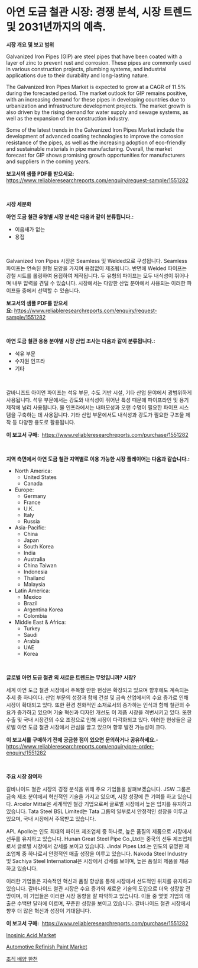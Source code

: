 <p><h1>아연 도금 철관 시장: 경쟁 분석, 시장 트렌드 및 2031년까지의 예측.</h1></p><p><strong>시장 개요 및 보고 범위</strong></p>
<p><p>Galvanized Iron Pipes (GIP) are steel pipes that have been coated with a layer of zinc to prevent rust and corrosion. These pipes are commonly used in various construction projects, plumbing systems, and industrial applications due to their durability and long-lasting nature.</p><p>The Galvanized Iron Pipes Market is expected to grow at a CAGR of 11.5% during the forecasted period. The market outlook for GIP remains positive, with an increasing demand for these pipes in developing countries due to urbanization and infrastructure development projects. The market growth is also driven by the rising demand for water supply and sewage systems, as well as the expansion of the construction industry.</p><p>Some of the latest trends in the Galvanized Iron Pipes Market include the development of advanced coating technologies to improve the corrosion resistance of the pipes, as well as the increasing adoption of eco-friendly and sustainable materials in pipe manufacturing. Overall, the market forecast for GIP shows promising growth opportunities for manufacturers and suppliers in the coming years.</p></p>
<p><strong>보고서의 샘플 PDF를 받으세요:</strong> <a href="https://www.reliableresearchreports.com/enquiry/request-sample/1551282">https://www.reliableresearchreports.com/enquiry/request-sample/1551282</a></p>
<p>&nbsp;</p>
<p><strong>시장 세분화</strong></p>
<p><strong>아연 도금 철관 유형별 시장 분석은 다음과 같이 분류됩니다.:</strong></p>
<p><ul><li>이음새가 없는</li><li>용접</li></ul></p>
<p>&nbsp;</p>
<p><p>Galvanized Iron Pipes 시장은 Seamless 및 Welded으로 구성됩니다. Seamless 파이프는 연속된 원형 모양을 가지며 용접없이 제조됩니다. 반면에 Welded 파이프는 강철 시트를 롤링하여 용접하여 제작됩니다. 두 유형의 파이프는 모두 내식성이 뛰어나며 내부 압력을 견딜 수 있습니다. 시장에서는 다양한 산업 분야에서 사용되는 이러한 파이프들 중에서 선택할 수 있습니다.</p></p>
<p><strong>보고서의 샘플 PDF를 받으세요:</strong>&nbsp;<a href="https://www.reliableresearchreports.com/enquiry/request-sample/1551282">https://www.reliableresearchreports.com/enquiry/request-sample/1551282</a></p>
<p>&nbsp;</p>
<p><strong> 아연 도금 철관 응용 분야별 시장 산업 조사는 다음과 같이 분류됩니다.:</strong></p>
<p><ul><li>석유 부문</li><li>수자원 인프라</li><li>기타</li></ul></p>
<p>&nbsp;</p>
<p><p>갈바니즈드 아이언 파이프는 석유 부문, 수도 기반 시설, 기타 산업 분야에서 광범위하게 사용됩니다. 석유 부문에서는 강도와 내식성이 뛰어난 특성 때문에 파이프라인 및 용기 제작에 널리 사용됩니다. 물 인프라에서는 내마모성과 오랜 수명이 필요한 파이프 시스템을 구축하는 데 사용됩니다. 기타 산업 부문에서도 내식성과 강도가 필요한 구조물 제작 등 다양한 용도로 활용됩니다.</p></p>
<p><strong>이 보고서 구매:</strong>&nbsp; <a href="https://www.reliableresearchreports.com/purchase/1551282">https://www.reliableresearchreports.com/purchase/1551282</a></p>
<p>&nbsp;</p>
<p><strong>지역 측면에서 아연 도금 철관 지역별로 이용 가능한 시장 플레이어는 다음과 같습니다.:</strong></p>
<p><ul>
    <li>
        North America:
        <ul>
            <li>United States</li>
            <li>Canada</li>
        </ul>
    </li>
    <li>
        Europe:
        <ul>
            <li>Germany</li>
            <li>France</li>
            <li>U.K.</li>
            <li>Italy</li>
            <li>Russia</li>
        </ul>
    </li>
    <li>
        Asia-Pacific:
        <ul>
            <li>China</li>
            <li>Japan</li>
            <li>South Korea</li>
            <li>India</li>
            <li>Australia</li>
            <li>China Taiwan</li>
            <li>Indonesia</li>
            <li>Thailand</li>
            <li>Malaysia</li>
        </ul>
    </li>
    <li>
        Latin America:
        <ul>
            <li>Mexico</li>
            <li>Brazil</li>
            <li>Argentina Korea</li>
            <li>Colombia</li>
        </ul>
    </li>
    <li>
        Middle East & Africa:
        <ul>
            <li>Turkey</li>
            <li>Saudi</li>
            <li>Arabia</li>
            <li>UAE</li>
            <li>Korea</li>
        </ul>
    </li>
    </ul></p>
<p>&nbsp;</p>
<p><strong>글로벌 아연 도금 철관 의 새로운 트렌드는 무엇입니까? 시장?</strong></p>
<p><p>세계 아연 도금 철관 시장에서 주목할 만한 현상은 확장되고 있으며 향후에도 계속되는 추세 중 하나이다. 산업 부문의 성장과 함께 건설 및 금속 산업에서의 수요 증가로 인해 시장이 확대되고 있다. 또한 환경 친화적인 소재로서의 증가하는 인식과 함께 철관의 수요가 증가하고 있으며 기술 혁신과 디자인 개선도 이 제품 시장을 격변시키고 있다. 또한 수출 및 국내 시장간의 수요 조정으로 인해 시장이 다각화되고 있다. 이러한 현상들은 글로벌 아연 도금 철관 시장에서 관심을 끌고 있으며 향후 발전 가능성이 크다.</p></p>
<p><strong>이 보고서를 구매하기 전에 궁금한 점이 있으면 문의하거나 공유하세요.</strong>- <a href="https://www.reliableresearchreports.com/enquiry/pre-order-enquiry/1551282">https://www.reliableresearchreports.com/enquiry/pre-order-enquiry/1551282</a></p>
<p>&nbsp;</p>
<p><strong>주요 시장 참여자</strong></p>
<p><p>갈바나이드 철관 시장의 경쟁 분석을 위해 주요 기업들을 살펴보겠습니다. JSW 그룹은 금속 제조 분야에서 혁신적인 기술을 가지고 있으며, 시장 성장에 큰 기여를 하고 있습니다. Arcelor Mittal은 세계적인 철강 기업으로써 글로벌 시장에서 높은 입지를 유지하고 있습니다. Tata Steel BSL Limited는 Tata 그룹의 일부로서 안정적인 성장을 이루고 있으며, 국내 시장에서 주목받고 있습니다.</p><p>APL Apollo는 인도 최대의 파이프 제조업체 중 하나로, 높은 품질의 제품으로 시장에서 선두를 유지하고 있습니다. Hunan Great Steel Pipe Co.,Ltd는 중국의 선두 제조업체로서 글로벌 시장에서 강세를 보이고 있습니다. Jindal Pipes Ltd.는 인도의 유명한 제조업체 중 하나로서 안정적인 매출 성장을 이루고 있습니다. Nakoda Steel Industry 및 Sachiya Steel International은 시장에서 강세를 보이며, 높은 품질의 제품을 제공하고 있습니다.</p><p>이러한 기업들은 지속적인 혁신과 품질 향상을 통해 시장에서 선도적인 위치를 유지하고 있습니다. 갈바나이드 철관 시장은 수요 증가와 새로운 기술의 도입으로 더욱 성장할 전망이며, 이 기업들은 이러한 시장 동향을 잘 파악하고 있습니다. 이들 중 몇몇 기업의 매출은 수백만 달러에 이르며, 꾸준한 성장을 보이고 있습니다. 갈바나이드 철관 시장에서 향후 더 많은 혁신과 성장이 기대됩니다.</p></p>
<p><strong>이 보고서 구매:</strong>&nbsp;&nbsp;<a href="https://www.reliableresearchreports.com/purchase/1551282">https://www.reliableresearchreports.com/purchase/1551282</a></p>
<p><p><a href="https://invited-way-688.notion.site/Inosinic-Acid-Market-Size-and-Growth-Market-Segmentation-Regional-and-Country-Breakdowns-and-Mark-e70a6789252e439ea3e8332833d6ccbc">Inosinic Acid Market</a></p><p><a href="https://butternut-bug-553.notion.site/Insights-into-Automotive-Refinish-Paint-Market-Size-Analysing-Market-Share-Trends-and-Growth-from-b2433ff36b924712ab2c72942128a614">Automotive Refinish Paint Market</a></p><p><a href="https://github.com/trmesnao7959541/Market-Research-Report-List-1/blob/main/53699786747.md">조직 배양 한천</a></p></p>
